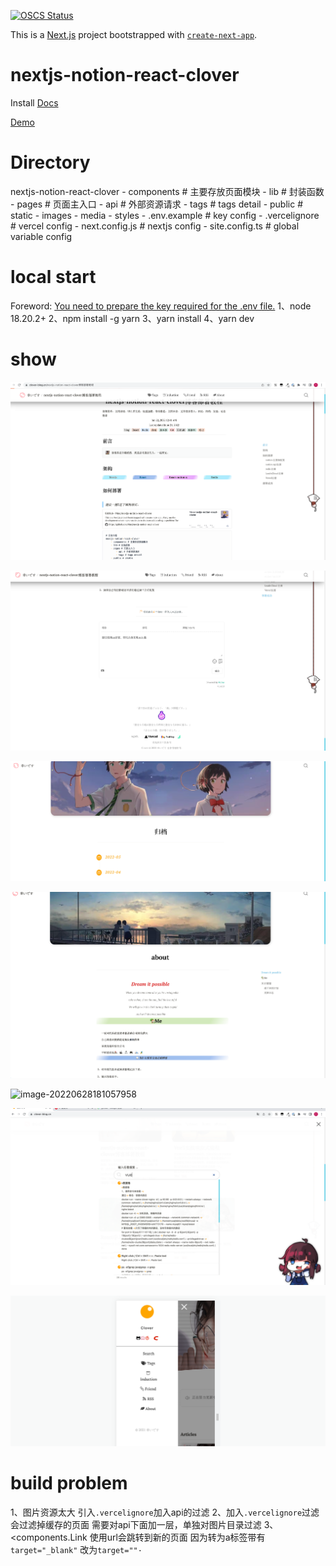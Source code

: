 [![OSCS Status](https://www.oscs1024.com/platform/badge/Mnxj/nextjs-notion-react-clover.svg?size=small)](https://www.oscs1024.com/project/Mnxj/nextjs-notion-react-clover?ref=badge_small)

This is a [Next.js](https://nextjs.org/) project bootstrapped with [`create-next-app`](https://github.com/vercel/next.js/tree/canary/packages/create-next-app).

# nextjs-notion-react-clover

Install [Docs](https://clover-blog.cn/nextjs-notion-react-clover%E5%8D%9A%E5%AE%A2%E9%83%A8%E7%BD%B2%E6%95%99%E7%A8%8B)

[Demo](https://clover-blog.cn/) 



# Directory
nextjs-notion-react-clover
	- components # 主要存放页面模块
	- lib # 封装函数
	- pages # 页面主入口
		- api # 外部资源请求
		- tags # tags detail
	- public # static
		- images 
		- media 
	- styles 
	- .env.example # key config
	- .vercelignore # vercel config
	- next.config.js # nextjs config
	- site.config.ts # global variable config

# local start
Foreword: [You need to prepare the key required for the .env file.](https://www.notion.so/nextjs-notion-react-clover-2f0f3d3248534cc1ae4ea20006ca6c71) 
1、node 18.20.2+
2、npm install -g yarn
3、yarn install
4、yarn dev

# show

![image-20220628180917307](README/image-20220628180917307.png)

![image-20220628180937921](README/image-20220628180937921.png)



![image-20220628181011345](README/image-20220628181011345.png)



![image-20220628181033678](README/image-20220628181033678.png)



![image-20220628181057958](README/image-20220628181057958.png)

![image-20220628181127478](README/image-20220628181127478.png)

![image-20220628181154309](README/image-20220628181154309.png)



# build problem

1、图片资源太大
引入`.vercelignore`加入api的过滤
2、加入`.vercelignore`过滤会过滤掉缓存的页面
需要对api下面加一层，单独对图片目录过滤
3、<components.Link 使用url会跳转到新的页面
因为转为a标签带有`target="_blank"` 改为`target=""·`

